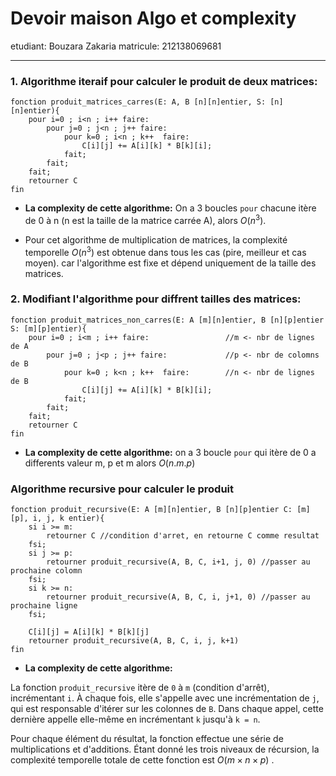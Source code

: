 # Devoir maison Algo et complexity
 etudiant: Bouzara Zakaria
matricule: 212138069681

---
### 1. Algorithme iteraif pour calculer le produit de deux matrices:
```
fonction produit_matrices_carres(E: A, B [n][n]entier, S: [n][n]entier){
	pour i=0 ; i<n ; i++ faire:
		pour j=0 ; j<n ; j++ faire:
			pour k=0 ; i<n ; k++  faire:
				C[i][j] += A[i][k] * B[k][i];
			fait;
		fait;
	fait;
	retourner C
fin
```
- **La complexity de cette algorithme:**
On a 3 boucles `pour` chacune itère de 0 à n (n est la taille de la matrice carrée A), alors $O(n^3)$.

- Pour cet algorithme de multiplication de matrices, la complexité temporelle $O(n^3)$ est obtenue dans tous les cas (pire, meilleur et cas moyen). car l'algorithme est fixe et dépend uniquement de la taille des matrices.

### 2. Modifiant l'algorithme pour diffrent tailles des matrices:
```
fonction produit_matrices_non_carres(E: A [m][n]entier, B [n][p]entier S: [m][p]entier){
	pour i=0 ; i<m ; i++ faire:					//m <- nbr de lignes de A 
		pour j=0 ; j<p ; j++ faire:				//p <- nbr de colomns de B
			pour k=0 ; k<n ; k++  faire:		//n <- nbr de lignes de B
				C[i][j] += A[i][k] * B[k][i];
			fait;
		fait;
	fait;
	retourner C
fin
```
- **La complexity de cette algorithme:**
on a 3 boucle `pour` qui itère de 0 a differents valeur m, p et m alors $O(n.m.p)$

### Algorithme  recursive pour calculer le produit
```
fonction produit_recursive(E: A [m][n]entier, B [n][p]entier C: [m][p], i, j, k entier){
	si i >= m:
		retourner C //condition d'arret, en retourne C comme resultat
	fsi;
	si j >= p:
		retourner produit_recursive(A, B, C, i+1, j, 0) //passer au prochaine colomn
	fsi;
	si k >= n:
		retourner produit_recursive(A, B, C, i, j+1, 0) //passer au prochaine ligne
	fsi;
	
	C[i][j] = A[i][k] * B[k][j]
	retourner produit_recursive(A, B, C, i, j, k+1)
fin
```
- **La complexity de cette algorithme:**

La fonction `produit_recursive` itère de `0` à `m` (condition d'arrêt), incrémentant `i`. À chaque fois, elle s'appelle avec une incrémentation de `j`, qui est responsable d'itérer sur les colonnes de `B`. Dans chaque appel, cette dernière appelle elle-même en incrémentant `k` jusqu'à `k = n`.

Pour chaque élément du résultat, la fonction effectue une série de multiplications et d'additions. Étant donné les trois niveaux de récursion, la complexité temporelle totale de cette fonction est $O ( m × n × p )$ .

